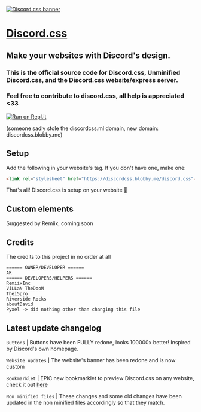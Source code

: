 [![Discord.css banner](https://media.discordapp.net/attachments/804550297107300413/807312905518579722/SDBlG8AAAAASUVORK5CYII.png?width=749&height=402)](https://discordcss.blobby.me)
# [Discord.css](https://discordcss.blobby.me)
## Make your websites with Discord's design.
### This is the official source code for Discord.css, Unminified Discord.css, and the Discord.css website/express server.
### Feel free to contribute to discord.css, all help is appreciated <33


[![Run on Repl.it](https://repl.it/badge/github/Clay-Devs/discordcss)](https://repl.it/github/Clay-Devs/discordcss)


(someone sadly stole the discordcss.ml domain, new domain: discordcss.blobby.me)


## Setup
Add the following in your website's <head> tag. If you don't have one, make one:
```html
<link rel="stylesheet" href="https://discordcss.blobby.me/discord.css">
```
That's all! Discord.css is setup on your website 🎉

## Custom elements
Suggested by Remiix, coming soon

## Credits
The credits to this project in no order at all
```
====== OWNER/DEVELOPER ======
AR
====== DEVELOPERS/HELPERS ======
RemiixInc
ViLLaN TheDooM
Thei5pro
Riverside Rocks
aboutDavid
Pyxel -> did nothing other than changing this file 
```

## Latest update changelog
`Buttons` | Buttons have been FULLY redone, looks 100000x better! Inspired by Discord's own homepage.


`Website updates` | The website's banner has been redone and is now custom 


`Bookmarklet` | EPIC new bookmarklet to preview Discord.css on any website, check it out [here](https://discordcss.hijsgeiprygfirh.repl.co "poggies")


`Non minified files` | These changes and some old changes have been updated in the non minified files accordingly so that they match.

